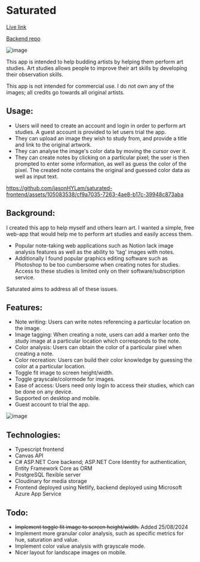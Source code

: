 # Saturated

[Live link](https://saturated.netlify.app/)

[Backend repo](https://github.com/jasonHYLam/saturated-backend)

![image](https://github.com/jasonHYLam/saturated-frontend/assets/105083538/91553345-53da-4c63-bc0a-80e16497c55d)

This app is intended to help budding artists by helping them perform art studies. Art studies allows people to improve their art skills by developing their observation skills.

This app is not intended for commercial use. I do not own any of the images; all credits go towards all original artists.

## Usage:

- Users will need to create an account and login in order to perform art studies. A guest account is provided to let users trial the app.
- They can upload an image they wish to study from, and provide a title and link to the original artwork.
- They can analyse the image's color data by moving the cursor over it.
- They can create notes by clicking on a particular pixel; the user is then prompted to enter some information, as well as guess the color of the pixel. The created note contains the original and guessed color data as well as input text.

https://github.com/jasonHYLam/saturated-frontend/assets/105083538/cf9a7035-7263-4ae8-b17c-39948c873aba

## Background:

I created this app to help myself and others learn art. I wanted a simple, free web-app that would help me to perform art studies and easily access them.

- Popular note-taking web applications such as Notion lack image analysis features as well as the ability to 'tag' images with notes.
- Additionally I found popular graphics editing software such as Photoshop to be too cumbersome when creating notes for studies. Access to these studies is limited only on their software/subscription service.

Saturated aims to address all of these issues.

## Features:

- Note writing: Users can write notes referencing a particular location on the image.
- Image tagging: When creating a note, users can add a marker onto the study image at a particular location which corresponds to the note.
- Color analysis: Users can obtain the color of a particular pixel when creating a note.
- Color recreation: Users can build their color knowledge by guessing the color at a particular location.
- Toggle fit image to screen height/width.
- Toggle grayscale/colormode for images.
- Ease of access: Users need only login to access their studies, which can be done on any device.
- Supported on desktop and mobile.
- Guest account to trial the app.

![image](https://github.com/jasonHYLam/saturated-frontend/assets/105083538/034c6a41-9821-4b65-a757-eb83df0a1920)

## Technologies:

- Typescript frontend
- Canvas API
- C# ASP.NET Core backend; ASP.NET Core Identity for authentication, Entity Framework Core as ORM
- PostgreSQL flexible server
- Cloudinary for media storage
- Frontend deployed using Netlify, backend deployed using Microsoft Azure App Service

## Todo:

- ~~Implement toggle fit image to screen height/width.~~ Added 25/08/2024
- Implement more granular color analysis, such as specific metrics for hue, saturation and value.
- Implement color value analysis with grayscale mode.
- Nicer layout for landscape images on mobile.
